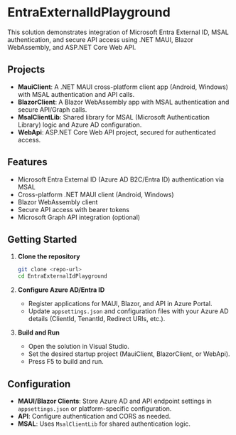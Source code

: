 # EntraExternalIdPlayground

This solution demonstrates integration of Microsoft Entra External ID, MSAL authentication, and secure API access using .NET MAUI, Blazor WebAssembly, and ASP.NET Core Web API.

## Projects

- **MauiClient**: A .NET MAUI cross-platform client app (Android, Windows) with MSAL authentication and API calls.
- **BlazorClient**: A Blazor WebAssembly app with MSAL authentication and secure API/Graph calls.
- **MsalClientLib**: Shared library for MSAL (Microsoft Authentication Library) logic and Azure AD configuration.
- **WebApi**: ASP.NET Core Web API project, secured for authenticated access.

## Features

- Microsoft Entra External ID (Azure AD B2C/Entra ID) authentication via MSAL
- Cross-platform .NET MAUI client (Android, Windows)
- Blazor WebAssembly client
- Secure API access with bearer tokens
- Microsoft Graph API integration (optional)

## Getting Started

1. **Clone the repository**
   ```sh
   git clone <repo-url>
   cd EntraExternalIdPlayground
   ```

2. **Configure Azure AD/Entra ID**
   - Register applications for MAUI, Blazor, and API in Azure Portal.
   - Update `appsettings.json` and configuration files with your Azure AD details (ClientId, TenantId, Redirect URIs, etc.).

3. **Build and Run**
   - Open the solution in Visual Studio.
   - Set the desired startup project (MauiClient, BlazorClient, or WebApi).
   - Press F5 to build and run.

## Configuration

- **MAUI/Blazor Clients**: Store Azure AD and API endpoint settings in `appsettings.json` or platform-specific configuration.
- **API**: Configure authentication and CORS as needed.
- **MSAL**: Uses `MsalClientLib` for shared authentication logic.

